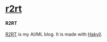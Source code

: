 # [r2rt](https://github.com/spitis/r2rt)

#### R2RT

[R2RT](http://r2rt.com) is my AI/ML blog. It is made with [Hakyll](https://jaspervdj.be/hakyll/).
